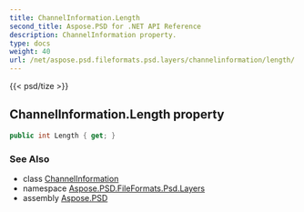 ```yaml
---
title: ChannelInformation.Length
second_title: Aspose.PSD for .NET API Reference
description: ChannelInformation property. 
type: docs
weight: 40
url: /net/aspose.psd.fileformats.psd.layers/channelinformation/length/
---
```

{{< psd/tize >}}
## ChannelInformation.Length property

```csharp
public int Length { get; }
```

### See Also

* class [ChannelInformation](../)
* namespace [Aspose.PSD.FileFormats.Psd.Layers](../../channelinformation/)
* assembly [Aspose.PSD](../../../)



